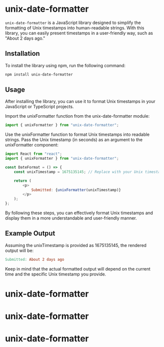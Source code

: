 # unix-date-formatter

`unix-date-formatter` is a JavaScript library designed to simplify the formatting of Unix timestamps into human-readable strings. With this library, you can easily present timestamps in a user-friendly way, such as "About 2 days ago."

## Installation
To install the library using npm, run the following command:

```bash 
npm install unix-date-formatter
```

## Usage
After installing the library, you can use it to format Unix timestamps in your JavaScript or TypeScript projects.

Import the unixFormatter function from the unix-date-formatter module:
```javascript
import { unixFormatter } from "unix-date-formatter";
```

Use the unixFormatter function to format Unix timestamps into readable strings. Pass the Unix timestamp (in seconds) as an argument to the unixFormatter component:
 
```javascript
import React from "react";
import { unixFormatter } from "unix-date-formatter";

const DateFormat = () => {
    const unixTimestamp = 1675135145; // Replace with your Unix timestamp

    return (
        <p>
            Submitted: {unixFormatter(unixTimestamp)}
        </p>
    );
};
```

By following these steps, you can effectively format Unix timestamps and display them in a more understandable and user-friendly manner.

## Example Output
Assuming the unixTimestamp is provided as 1675135145, the rendered output will be:
```makefile
Submitted: About 2 days ago
```

Keep in mind that the actual formatted output will depend on the current time and the specific Unix timestamp you provide.
# unix-date-formatter
# unix-date-formatter
# unix-date-formatter
